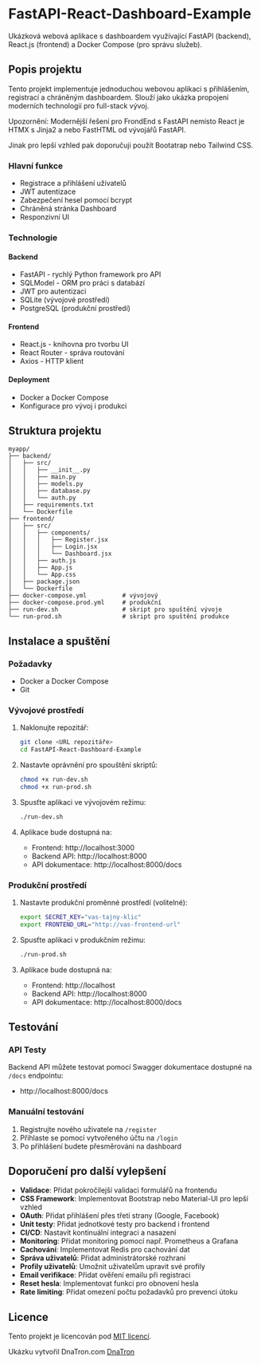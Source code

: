 # FastAPI-React-Dashboard-Example

Ukázková webová aplikace s dashboardem využívající FastAPI (backend), React.js (frontend) a Docker Compose (pro správu služeb).

## Popis projektu

Tento projekt implementuje jednoduchou webovou aplikaci s přihlášením, registrací a chráněným dashboardem. Slouží jako ukázka propojení moderních technologií pro full-stack vývoj.

Upozornění: Modernější řešení pro FrondEnd s FastAPI nemísto React je HTMX s Jinja2 a nebo FastHTML od vývojářů FastAPI.

Jinak pro lepší vzhled pak doporučuji použít Bootatrap nebo Tailwind CSS.

### Hlavní funkce

- Registrace a přihlášení uživatelů
- JWT autentizace
- Zabezpečení hesel pomocí bcrypt
- Chráněná stránka Dashboard
- Responzivní UI

### Technologie

#### Backend
- FastAPI - rychlý Python framework pro API
- SQLModel - ORM pro práci s databází
- JWT pro autentizaci
- SQLite (vývojové prostředí)
- PostgreSQL (produkční prostředí)

#### Frontend
- React.js - knihovna pro tvorbu UI
- React Router - správa routování
- Axios - HTTP klient

#### Deployment
- Docker a Docker Compose
- Konfigurace pro vývoj i produkci

## Struktura projektu

```
myapp/
├── backend/
│   ├── src/
│   │   ├── __init__.py
│   │   ├── main.py
│   │   ├── models.py
│   │   ├── database.py
│   │   └── auth.py
│   ├── requirements.txt
│   └── Dockerfile
├── frontend/
│   ├── src/
│   │   ├── components/
│   │   │   ├── Register.jsx
│   │   │   ├── Login.jsx
│   │   │   └── Dashboard.jsx
│   │   ├── auth.js
│   │   ├── App.js
│   │   └── App.css
│   ├── package.json
│   └── Dockerfile
├── docker-compose.yml          # vývojový
├── docker-compose.prod.yml     # produkční
├── run-dev.sh                  # skript pro spuštění vývoje
└── run-prod.sh                 # skript pro spuštění produkce
```

## Instalace a spuštění

### Požadavky

- Docker a Docker Compose
- Git

### Vývojové prostředí

1. Naklonujte repozitář:
   ```bash
   git clone <URL repozitáře>
   cd FastAPI-React-Dashboard-Example
   ```

2. Nastavte oprávnění pro spouštění skriptů:
   ```bash
   chmod +x run-dev.sh
   chmod +x run-prod.sh
   ```

3. Spusťte aplikaci ve vývojovém režimu:
   ```bash
   ./run-dev.sh
   ```

4. Aplikace bude dostupná na:
   - Frontend: http://localhost:3000
   - Backend API: http://localhost:8000
   - API dokumentace: http://localhost:8000/docs

### Produkční prostředí

1. Nastavte produkční proměnné prostředí (volitelné):
   ```bash
   export SECRET_KEY="vas-tajny-klic"
   export FRONTEND_URL="http://vas-frontend-url"
   ```

2. Spusťte aplikaci v produkčním režimu:
   ```bash
   ./run-prod.sh
   ```

3. Aplikace bude dostupná na:
   - Frontend: http://localhost
   - Backend API: http://localhost:8000
   - API dokumentace: http://localhost:8000/docs

## Testování

### API Testy

Backend API můžete testovat pomocí Swagger dokumentace dostupné na `/docs` endpointu:
- http://localhost:8000/docs

### Manuální testování

1. Registrujte nového uživatele na `/register`
2. Přihlaste se pomocí vytvořeného účtu na `/login`
3. Po přihlášení budete přesměrováni na dashboard

## Doporučení pro další vylepšení

- **Validace**: Přidat pokročilejší validaci formulářů na frontendu
- **CSS Framework**: Implementovat Bootstrap nebo Material-UI pro lepší vzhled
- **OAuth**: Přidat přihlášení přes třetí strany (Google, Facebook)
- **Unit testy**: Přidat jednotkové testy pro backend i frontend
- **CI/CD**: Nastavit kontinuální integraci a nasazení
- **Monitoring**: Přidat monitoring pomocí např. Prometheus a Grafana
- **Cachování**: Implementovat Redis pro cachování dat
- **Správa uživatelů**: Přidat administrátorské rozhraní
- **Profily uživatelů**: Umožnit uživatelům upravit své profily
- **Email verifikace**: Přidat ověření emailu při registraci
- **Reset hesla**: Implementovat funkci pro obnovení hesla
- **Rate limiting**: Přidat omezení počtu požadavků pro prevenci útoku

## Licence

Tento projekt je licencován pod [MIT licencí](https://opensource.org/licenses/MIT).

Ukázku vytvořil DnaTron.com [DnaTron](https://www.dnatron.com)